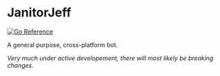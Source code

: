 # JanitorJeff

[![Go Reference](https://pkg.go.dev/badge/github.com/janitorjeff/jeff-bot.svg)](https://pkg.go.dev/github.com/janitorjeff/jeff-bot)

A general purpose, cross-platform bot.

*Very much under active developement, there will most likely be breaking changes.*
